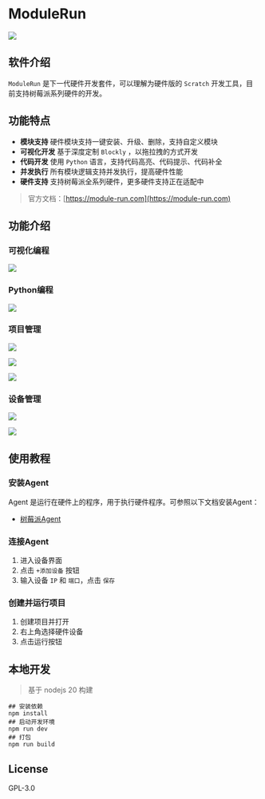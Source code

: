 # ModuleRun

![](./image/screenshot.png)

## 软件介绍

`ModuleRun` 是下一代硬件开发套件，可以理解为硬件版的 `Scratch` 开发工具，目前支持树莓派系列硬件的开发。

## 功能特点

- **模块支持** 硬件模块支持一键安装、升级、删除，支持自定义模块
- **可视化开发** 基于深度定制 `Blockly` ，以拖拉拽的方式开发
- **代码开发** 使用 `Python` 语言，支持代码高亮、代码提示、代码补全
- **并发执行** 所有模块逻辑支持并发执行，提高硬件性能
- **硬件支持** 支持树莓派全系列硬件，更多硬件支持正在适配中

> 官方文档：[https://module-run.com](https://module-run.com)

## 功能介绍

### 可视化编程

![](./image/project_scratch.png)

### Python编程

![](./image/project_python.png)

### 项目管理

![](./image/project_create.png)

![](./image/project_extend.png)

![](./image/project_pip.png)

### 设备管理

![](./image/device_create.png)

![](./image/device_view.png)

## 使用教程

### 安装Agent

Agent 是运行在硬件上的程序，用于执行硬件程序。可参照以下文档安装Agent：

- [树莓派Agent](/agent/raspberry-pi.md)

### 连接Agent

1. 进入设备界面
2. 点击 `+添加设备` 按钮
3. 输入设备 `IP` 和 `端口`，点击 `保存`

### 创建并运行项目

1. 创建项目并打开
2. 右上角选择硬件设备
3. 点击运行按钮


## 本地开发

> 基于 nodejs 20 构建

```shell
## 安装依赖
npm install
## 启动开发环境
npm run dev
## 打包
npm run build
```

## License

GPL-3.0
